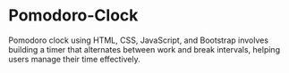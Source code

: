 # Pomodoro-Clock
Pomodoro clock using HTML, CSS, JavaScript, and Bootstrap involves building a timer that alternates between work and break intervals, helping users manage their time effectively.
